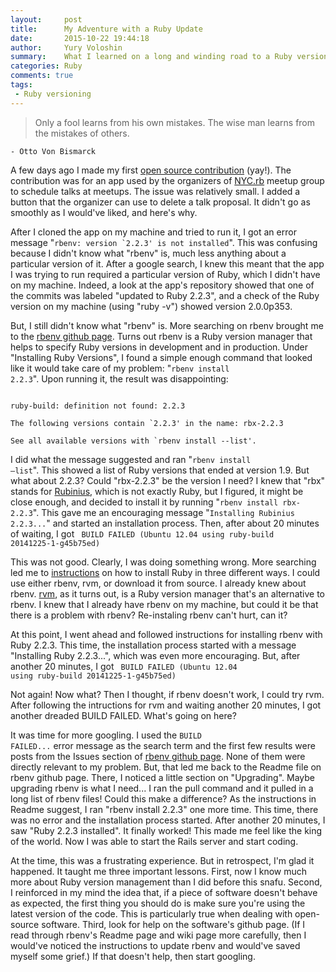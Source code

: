 ```yaml
---
layout:     post
title:      My Adventure with a Ruby Update
date:       2015-10-22 19:44:18
author:     Yury Voloshin
summary:    What I learned on a long and winding road to a Ruby version update
categories: Ruby
comments: true
tags:
 - Ruby versioning
---
```

> Only a fool learns from his own mistakes. The wise man learns from the mistakes of others.

	- Otto Von Bismarck
	


A few days ago I made my first [open source contribution](https://github.com/NYCrb/cfp-app/pull/7) (yay!). The contribution was for an app used by the organizers of [NYC.rb](http://www.meetup.com/NYC-rb) meetup group to schedule talks at meetups. The issue was relatively small. I added a button that the organizer can use to delete a talk proposal. It didn't go as smoothly as I would've liked, and here's why. 

After I cloned the app on my machine and tried to run it, I got an error message "<code>rbenv: version `2.2.3' is not installed</code>". This was confusing because I didn't know what "rbenv" is, much less anything about a particular version of it. After a google search, I knew this meant that the app I was trying to run required a particular version of Ruby, which I didn't have on my machine. Indeed, a look at the app's repository showed that one of the commits was labeled "updated to Ruby 2.2.3", and a check of the Ruby version on my machine (using "ruby -v") showed version 2.0.0p353. 

But, I still didn't know what "rbenv" is. More searching on rbenv brought me to the [rbenv github page](https://github.com/sstephenson/rbenv). Turns out rbenv is a Ruby version manager that helps to specify Ruby versions in development and in production. Under "Installing Ruby Versions", I found a simple enough command that looked like it would  take care of my problem: "<code>rbenv install 2.2.3</code>". Upon running it, the result was disappointing: 

<code>
ruby-build: definition not found: 2.2.3
</code>

<code>
The following versions contain `2.2.3' in the name: rbx-2.2.3
</code>

<code>
See all available versions with `rbenv install --list'.
</code>

I did what the message suggested and ran "<code>rbenv install –list</code>". This showed a list of Ruby versions that ended at version 1.9. But what about 2.2.3? Could "rbx-2.2.3" be the version I need? I knew that "rbx" stands for [Rubinius](https://en.wikipedia.org/wiki/Rubinius), which is not exactly Ruby, but I figured, it might be close enough, and decided to install it by running "<code>rbenv install rbx-2.2.3</code>". This gave me an encouraging message "<code>Installing Rubinius 2.2.3...</code>" and started an installation process. Then, after about 20 minutes of waiting, I got
<code>
BUILD FAILED (Ubuntu 12.04 using ruby-build 20141225-1-g45b75ed)
</code>

This was not good. Clearly, I was doing something wrong. More searching led me to [instructions](https://gorails.com/setup/ubuntu/13.04) on how to install Ruby in three different ways. I could use either rbenv, rvm, or download it from source. I already knew about rbenv. [rvm](https:rvm.io), as it turns out, is a Ruby version manager that's an alternative to rbenv. I knew that I already have rbenv on my machine, but could it be that there is a problem with rbenv? Re-instaling rbenv can't hurt, can it?  

At this point, I went ahead and followed instructions for installing rbenv with Ruby 2.2.3. This time, the installation process started with a message "Installing Ruby 2.2.3...", which was even more encouraging. But, after another 20 minutes, I got 
<code>
BUILD FAILED (Ubuntu 12.04 using ruby-build 20141225-1-g45b75ed)
</code>

Not again! Now what? Then I thought, if rbenv doesn't work, I could try rvm. After following the intructions for rvm and waiting another 20 minutes, I got another dreaded BUILD FAILED. What's going on here?

It was time for more googling. I used the <code>BUILD FAILED...</code> error message as the search term and the first few results were posts from the Issues section of [rbenv github page](https://github.com/sstephenson/rbenv). None of them were directly relevant to my problem. But, that led me back to the Readme file on rbenv github page. There, I noticed a little section on "Upgrading". Maybe upgrading rbenv is what I need... I ran the pull command and it pulled in a long list of rbenv files! Could this make a difference? As the instructions in Readme suggest, I ran "rbenv install 2.2.3" one more time. This time, there was no error and the installation process started. After another 20 minutes, I saw "Ruby 2.2.3 installed". It finally worked! This made me feel like the king of the world. Now I was able to start the Rails server and start coding. 

At the time, this was a frustrating experience. But in retrospect, I'm glad it happened. It taught me three important lessons. First, now I know much more about Ruby version management than I did before this snafu. Second, I reinforced in my mind the idea that, if a piece of software doesn't behave as expected, the first thing you should do is make sure you're using the latest version of the code. This is particularly true when dealing with open-source software. Third, look for help on the software's github page. (If I read through rbenv's Readme page and wiki page more carefully, then I would've noticed the instructions to update rbenv and would've saved myself some grief.) If that doesn't help, then start googling.
